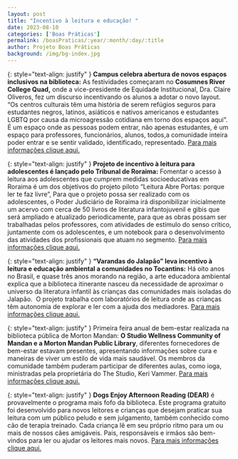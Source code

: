 ```yaml
---
layout: post
title: "Incentivo à leitura e educação! "
date: 2023-08-10
categories: ['Boas Práticas']
permalink: /boasPraticas/:year/:month/:day/:title
author: Projeto Boas Práticas
background: /img/bg-index.jpg
---
```

{: style="text-align: justify" }
**Campus celebra abertura de novos espaços inclusivos na biblioteca:** As festividades começaram no **Cosumnes River College Quad,** onde a vice-presidente de Equidade Institucional, Dra. Claire Oliveros, fez um discurso incentivando os alunos a adotar o novo layout. “Os centros culturais têm uma história de serem refúgios seguros para estudantes negros, latinos, asiáticos e nativos americanos e estudantes LGBTQ por causa da microagressão cotidiana em torno dos espaços aqui”. É um espaço onde as pessoas podem entrar, não apenas estudantes, é um espaço para professores, funcionários, alunos, todos,a comunidade inteira poder entrar e se sentir validado, identificado, representado.
[Para mais informações clique aqui.](https://www.thecrcconnection.com/features-arts-entertainment/2022/09/07/campus-celebrates-opening-of-new-inclusive-spaces-in-library/)

{: style="text-align: justify" }
**Projeto de incentivo à leitura para adolescentes é lançado pelo Tribunal de Roraima:** Fomentar o acesso à leitura aos adolescentes que cumprem medidas socioeducativas em Roraima é um dos objetivos do projeto piloto “Leitura Abre Portas: porque ler te faz livre”, Para que o projeto possa ser realizado com os adolescentes, o Poder Judiciário de Roraima irá disponibilizar inicialmente um acervo com cerca de 50 livros de literatura infantojuvenil e gibis que será ampliado e atualizado periodicamente, para que as obras possam ser trabalhadas pelos professores, com atividades de estímulo do senso crítico, juntamente com os adolescentes, e um notebook para o desenvolvimento das atividades dos profissionais que atuam no segmento.
[Para mais informações clique aqui.](https://www.cnj.jus.br/projeto-de-incentivo-a-leitura-para-adolescentes-e-lancado-pelo-tribunal-de-roraima/)

{: style="text-align: justify" }
__“Varandas do Jalapão” leva incentivo à leitura e educação ambiental a comunidades no Tocantins:__ Há oito anos no Brasil, e quase três anos morando na região, a arte educadora ambiental explica que a biblioteca itinerante nasceu da necessidade de aproximar o universo da literatura infantil às crianças das comunidades mais isoladas do Jalapão.  O projeto trabalha com laboratórios de leitura onde as crianças têm autonomia de explorar e ler com a ajuda dos mediadores.
[Para mais informações clique aqui.](https://sagresonline.com.br/varandas-do-jalapao-leva-incentivo-a-leitura-e-educacao-ambiental-a-comunidades-no-tocantins/)

{: style="text-align: justify" }
Primeira feira anual de bem-estar realizada na biblioteca pública de Morton Mandan: __O Studio Wellness Community of Mandan e a Morton Mandan Public Library__, diferentes fornecedores de bem-estar estavam presentes, apresentando informações sobre cura e maneiras de viver um estilo de vida mais saudável. Os membros da comunidade também puderam participar de diferentes aulas, como ioga, ministradas pela proprietária do The Studio, Keri Vammer.
[Para mais informações clique aqui.](https://www.kfyrtv.com/2023/07/16/first-annual-wellness-fair-held-morton-mandan-public-library/?outputType=amp)

{: style="text-align: justify" }
**Dogs Enjoy Afternoon Reading (DEAR)** é provavelmente o programa mais fofo da biblioteca. Este programa gratuito foi desenvolvido para novos leitores e crianças que desejam praticar sua leitura com um público peludo e sem julgamento, também conhecido como cão de terapia treinado. Cada criança lê em seu próprio ritmo para um ou mais de nossos cães amigáveis. Pais, responsáveis e irmãos são bem-vindos para ler ou ajudar os leitores mais novos.
[Para mais informações clique aqui.](https://www.longmontleader.com/news-releases/longmont-library-introduces-dogs-enjoy-afternoon-reading-7254532)
